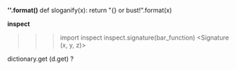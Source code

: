 **''.format()**
def sloganify(x):
    return "{} or bust!".format(x)

**inspect**
>>> import inspect
>>> inspect.signature(bar_function)
<Signature (x, y, z)>

dictionary.get (d.get) ?
